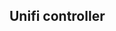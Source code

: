 ## Unifi controller

[help]: https://help.ui.com/hc/en-us/articles/204909754-UniFi-Layer-3-methods-for-UAP-adoption-and-management
